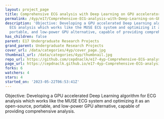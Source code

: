 ```yaml
---
layout: project_page
title: Comprehensive ECG analysis with Deep Learning on GPU accelerators
permalink: /4yp/e17/Comprehensive-ECG-analysis-with-Deep-Learning-on-GPU-accelerators/
description: 'Objective: Developing a GPU accelerated Deep Learning algorithm for
  ECG analysis which works like the MUSE ECG system and optimizing it as an open-source,
  portable, and low-power GPU alternative, capable of providing comprehensive analysis.'
has_children: false
parent: E17 Undergraduate Research Projects
grand_parent: Undergraduate Research Projects
cover_url: /data/categories/4yp/cover_page.jpg
thumbnail_url: /data/categories/4yp/thumbnail.jpg
repo_url: https://github.com/cepdnaclk/e17-4yp-Comprehensive-ECG-analysis-with-Deep-Learning-on-GPU-accelerators
page_url: https://cepdnaclk.github.io/e17-4yp-Comprehensive-ECG-analysis-with-Deep-Learning-on-GPU-accelerators
forks: 6
watchers: 4
stars: 4
started_on: '2023-05-22T06:53:41Z'
---
```


Objective: Developing a GPU accelerated Deep Learning algorithm for ECG analysis which works like the MUSE ECG system and optimizing it as an open-source, portable, and low-power GPU alternative, capable of providing comprehensive analysis.